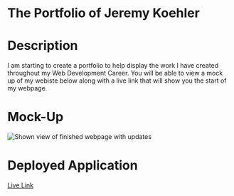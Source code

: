 # The Portfolio of Jeremy Koehler

# Description
I am starting to create a portfolio to help display the work I have created throughout my Web Development Career. You will be able to view a mock up of my webiste below along with a live link that will show you the start of my webpage.

# Mock-Up

![Shown view of finished webpage with updates](./images/Challenge%20#2.mp4)


# Deployed Application

[Live Link](https://j3rryb0y13.github.io/portfolio_JK/)
